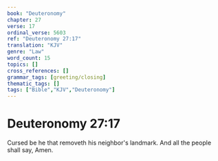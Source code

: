 ```yaml
---
book: "Deuteronomy"
chapter: 27
verse: 17
ordinal_verse: 5603
ref: "Deuteronomy 27:17"
translation: "KJV"
genre: "Law"
word_count: 15
topics: []
cross_references: []
grammar_tags: [greeting/closing]
thematic_tags: []
tags: ["Bible","KJV","Deuteronomy"]
---
```


# Deuteronomy 27:17

Cursed be he that removeth his neighbor's landmark. And all the people shall say, Amen.
